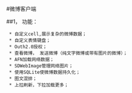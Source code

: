 #微博客户端

##1， 功能： 

     * 自定义cell,展示复杂的微博数据；
     * 自定义表情键盘；
     * Outh2.0授权；
     * 查看微博， 发送微博（纯文字微博或带有图片的微博）；
     * AFN加载网络数据；
     * SDWebImage管理网络图片；
     * 使用SQLite使微博数据持久化；
     * 图文混排；
     * 上拉刷新，下拉加载更多；

